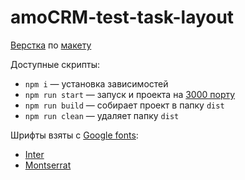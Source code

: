 # amoCRM-test-task-layout

[Верстка](https://amo-crm-test-task-layout.vercel.app/) по [макету](https://www.figma.com/file/XCumqL9ZTG2h2BXpSbhaAG/%D0%A2%D0%B5%D1%81%D1%82%D0%BE%D0%B2%D0%BE%D0%B5-Front-end-%D0%9D%D0%BE%D1%8F%D0%B1%D1%80%D1%8C'23?type=design&mode=design&t=Ic40eggB49uUNtfq-1)

Доступные скрипты:
- `npm i` — установка зависимостей
- `npm run start` — запуск и проекта на [3000 порту](http://localhost:3000/)
- `npm run build` — собирает проект в папку `dist`
- `npm run clean` — удаляет папку `dist`

Шрифты взяты с [Google fonts](https://fonts.google.com/):
- [Inter](https://fonts.google.com/specimen/Inter)
- [Montserrat](https://fonts.google.com/specimen/Montserrat)
